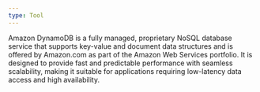 ```yaml
---
type: Tool
---
```


Amazon DynamoDB is a fully managed, proprietary NoSQL database service that supports key-value and document data structures and is offered by Amazon.com as part of the Amazon Web Services portfolio. It is designed to provide fast and predictable performance with seamless scalability, making it suitable for applications requiring low-latency data access and high availability.